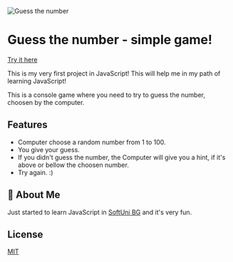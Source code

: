 ![Guess the number](https://github.com/didkoslawow/GuessTheNumber/blob/main/61MG5AeRIaL.png)
# Guess the number - simple game!
[Try it here](https://replit.com/@DieianSlavov/GuessTheNumber?v=1)

This is my very first project in JavaScript! This will help me in my path of learning JavaScript!

This is a console game where you need to try to guess the number, choosen by the computer.
## Features

- Computer choose a random number from 1 to 100.
- You give your guess.
- If you didn't guess the number, the Computer will give you a hint, if it's above or bellow the choosen number.
- Try again. :)


## 🚀 About Me
Just started to learn JavaScript in [SoftUni BG](https://softuni.bg/) and it's very fun.


## License

[MIT](https://choosealicense.com/licenses/mit/)

